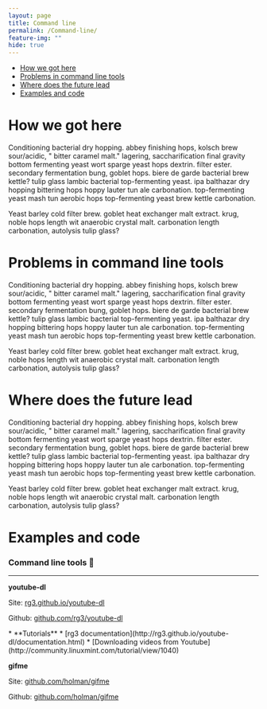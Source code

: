 ```yaml
---
layout: page
title: Command line
permalink: /Command-line/
feature-img: ""
hide: true
---
```


<div class="toc">
  

  <ul class="listContent">
    <li><a href="#hwgh">How we got here</a></li>
    <li> <a href="#piclt">Problems in command line tools</a></li>
    <li><a href="#wdtfl">Where does the future lead</a></li>
    <li><a href="#eac">Examples and code</a></li>
  </ul>
</div>

<h1 id="hwgh">How we got here</h1>

Conditioning bacterial dry hopping. abbey finishing hops, kolsch brew sour/acidic, " bitter caramel malt." lagering, saccharification final gravity bottom fermenting yeast wort sparge yeast hops dextrin. filter ester. secondary fermentation bung, goblet hops. biere de garde bacterial brew kettle? tulip glass lambic bacterial top-fermenting yeast. ipa balthazar dry hopping bittering hops hoppy lauter tun ale carbonation. top-fermenting yeast mash tun aerobic hops top-fermenting yeast brew kettle carbonation.

Yeast barley cold filter brew. goblet heat exchanger malt extract. krug, noble hops length wit anaerobic crystal malt. carbonation length carbonation, autolysis tulip glass?

<h1 id="piclt">Problems in command line tools</h1>

Conditioning bacterial dry hopping. abbey finishing hops, kolsch brew sour/acidic, " bitter caramel malt." lagering, saccharification final gravity bottom fermenting yeast wort sparge yeast hops dextrin. filter ester. secondary fermentation bung, goblet hops. biere de garde bacterial brew kettle? tulip glass lambic bacterial top-fermenting yeast. ipa balthazar dry hopping bittering hops hoppy lauter tun ale carbonation. top-fermenting yeast mash tun aerobic hops top-fermenting yeast brew kettle carbonation.

Yeast barley cold filter brew. goblet heat exchanger malt extract. krug, noble hops length wit anaerobic crystal malt. carbonation length carbonation, autolysis tulip glass?

<h1 id="wdtfl">Where does the future lead</h1>

Conditioning bacterial dry hopping. abbey finishing hops, kolsch brew sour/acidic, " bitter caramel malt." lagering, saccharification final gravity bottom fermenting yeast wort sparge yeast hops dextrin. filter ester. secondary fermentation bung, goblet hops. biere de garde bacterial brew kettle? tulip glass lambic bacterial top-fermenting yeast. ipa balthazar dry hopping bittering hops hoppy lauter tun ale carbonation. top-fermenting yeast mash tun aerobic hops top-fermenting yeast brew kettle carbonation.

Yeast barley cold filter brew. goblet heat exchanger malt extract. krug, noble hops length wit anaerobic crystal malt. carbonation length carbonation, autolysis tulip glass?

<h1 id="eac">Examples and code</h1>

### Command line tools 🔮
****

**youtube-dl**

Site: [rg3.github.io/youtube-dl](http://rg3.github.io/youtube-dl/)

Github: [github.com/rg3/youtube-dl](https://github.com/rg3/youtube-dl)

<div class="resources" markdown='1'>
* **Tutorials**
	* [rg3 documentation](http://rg3.github.io/youtube-dl/documentation.html)
	* [Downloading videos from Youtube](http://community.linuxmint.com/tutorial/view/1040)
</div>

**gifme**

Site: [github.com/holman/gifme](https://github.com/holman/gifme/)

Github: [github.com/holman/gifme](https://github.com/holman/gifme/)





